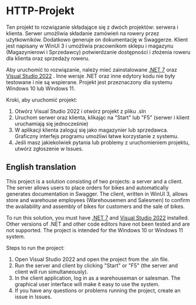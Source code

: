 # HTTP-Projekt
Ten projekt to rozwiązanie składające się z dwóch projektów: serwera i klienta. Serwer umożliwia składanie zamówień na rowery przez użytkowników. Dodatkowo generuje on dokumentację w Swaggerze. Klient jest napisany w WinUI 3 i umożliwia pracownikom sklepu i magazynu (Magazynierowi i Sprzedawcy) potwierdzanie dostępności i złożenia roweru dla klienta oraz sprzedaży roweru.

Aby uruchomić to rozwiązanie, należy mieć zainstalowane [.NET 7](https://dotnet.microsoft.com/en-us/download/dotnet/7.0) oraz [Visual Studio 2022](https://visualstudio.microsoft.com/) . Inne wersje .NET oraz inne edytory kodu nie były testowane i nie są wspierane. Projekt jest przeznaczony dla systemu Windows 10 lub Windows 11.

Kroki, aby uruchomić projekt:

1. Otwórz Visual Studio 2022 i otwórz projekt z pliku .sln
2. Uruchom serwer oraz klienta, klikając na "Start" lub "F5" (serwer i klient uruchamiają się jednocześnie)
3. W aplikacji klienta zaloguj się jako magazynier lub sprzedawca. Graficzny interfejs programu umożliwi łatwe korzystanie z systemu. 
4. Jeśli masz jakiekolwiek pytania lub problemy z uruchomieniem projektu, utwórz zgłoszenie w Issues.

## English translation
This project is a solution consisting of two projects: a server and a client. The server allows users to place orders for bikes and automatically generates documentation in Swagger. The client, written in WinUI 3, allows store and warehouse employees (Warehousemen and Salesmen) to confirm the availability and assembly of bikes for customers and the sale of bikes.

To run this solution, you must have [.NET 7](https://dotnet.microsoft.com/en-us/download/dotnet/7.0) and [Visual Studio 2022](https://visualstudio.microsoft.com/) installed. Other versions of .NET and other code editors have not been tested and are not supported. The project is intended for the Windows 10 or Windows 11 system.

Steps to run the project:

1. Open Visual Studio 2022 and open the project from the .sln file.
2. Run the server and client by clicking "Start" or "F5" (the server and client will run simultaneously).
3. In the client application, log in as a warehouseman or salesman. The graphical user interface will make it easy to use the system.
4. If you have any questions or problems running the project, create an issue in Issues.
